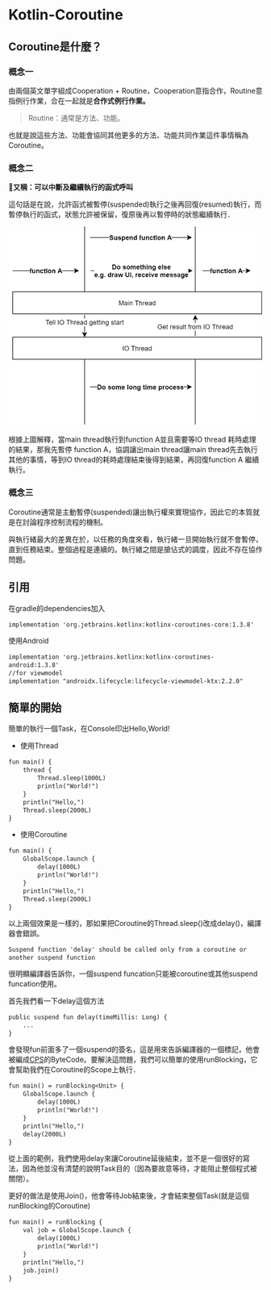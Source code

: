 # Kotlin-Coroutine

## Coroutine是什麼？

### 概念一

由兩個英文單字組成Cooperation + Routine，Cooperation意指合作，Routine意指例行作業，合在一起就是**合作式例行作業。**

> Routine：通常是方法、功能。

也就是說這些方法、功能會協同其他更多的方法、功能共同作業這件事情稱為Coroutine。

### 概念二

**又稱：可以中斷及繼續執行的函式呼叫**

這句話是在說，允許函式被暫停\(suspended\)執行之後再回復\(resumed\)執行，而暫停執行的函式，狀態允許被保留，復原後再以暫停時的狀態繼續執行．

![](../.gitbook/assets/1_mxsd2ch9qlnycfyht0eqrq.png)

根據上圖解釋，當main thread執行到function A並且需要等IO thread 耗時處理的結果，那我先暫停 function A，協調讓出main thread讓main thread先去執行其他的事情，等到IO thread的耗時處理結束後得到結果，再回復function A 繼續執行。

### 概念三

Coroutine通常是主動暫停\(suspended\)讓出執行權來實現協作，因此它的本質就是在討論程序控制流程的機制。

與執行緒最大的差異在於，以任務的角度來看，執行緒一旦開始執行就不會暫停，直到任務結束。整個過程是連續的。執行緒之間是搶佔式的調度，因此不存在協作問題。

## 引用

在gradle的dependencies加入

```text
implementation 'org.jetbrains.kotlinx:kotlinx-coroutines-core:1.3.8'
```

使用Android

```text
implementation 'org.jetbrains.kotlinx:kotlinx-coroutines-android:1.3.8'
//for viewmodel
implementation "androidx.lifecycle:lifecycle-viewmodel-ktx:2.2.0"
```

## 簡單的開始

簡單的執行一個Task，在Console印出Hello,World!

* 使用Thread

```text
fun main() {
	thread {
		Thread.sleep(1000L)
		println("World!")
	}
    println("Hello,")
    Thread.sleep(2000L)
}
```

* 使用Coroutine

```text
fun main() {
    GlobalScope.launch {
        delay(1000L)
        println("World!")
    }
    println("Hello,")
    Thread.sleep(2000L)
}
```

以上兩個效果是一樣的，那如果把Coroutine的Thread.sleep\(\)改成delay\(\)，編譯器會錯誤。

```text
Suspend function 'delay' should be called only from a coroutine or another suspend function
```

很明顯編譯器告訴你，一個suspend funcation只能被coroutine或其他suspend funcation使用。

首先我們看一下delay這個方法

```text
public suspend fun delay(timeMillis: Long) {
    ...
}
```

會發現fun前面多了一個suspend的簽名，這是用來告訴編譯器的一個標記，他會被編成[CPS](https://www.youtube.com/watch?v=YrrUCSi72E8)的ByteCode。要解決這問題，我們可以簡單的使用runBlocking，它會幫助我們在Coroutine的Scope上執行．

```text
fun main() = runBlocking<Unit> {
    GlobalScope.launch {
        delay(1000L)
        println("World!")
    }
    println("Hello,")
    delay(2000L)
}
```

從上面的範例，我們使用delay來讓Coroutine延後結束，並不是一個很好的寫法，因為他並沒有清楚的說明Task目的（因為要故意等待，才能阻止整個程式被關閉）。

更好的做法是使用Join\(\)，他會等待Job結束後，才會結束整個Task\(就是這個runBlocking的Coroutine\)

```text
fun main() = runBlocking {
    val job = GlobalScope.launch {
        delay(1000L)
        println("World!")
    }
    println("Hello,")
    job.join()    
}
```



